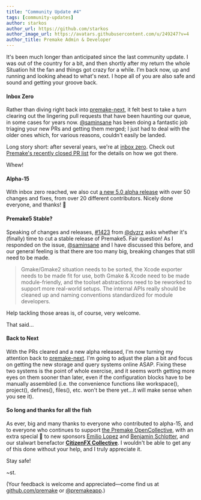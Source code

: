 ```yaml
---
title: "Community Update #4"
tags: [community-updates]
author: starkos
author_url: https://github.com/starkos
author_image_url: https://avatars.githubusercontent.com/u/249247?v=4
author_title: Premake Admin & Developer
---
```


It's been much longer than anticipated since the last community update. I was out of the country for a bit, and then shortly after my return the whole Situation hit the fan and things got crazy for a while. I'm back now, up and running and looking ahead to what's next. I hope all of you are also safe and sound and getting your groove back.

#### Inbox Zero

Rather than diving right back into [premake-next](https://github.com/starkos/premake-next), it felt best to take a turn clearing out the lingering pull requests that have been haunting our queue, in some cases for years now. [@saminsane](https://github.com/samsinsane) has been doing a fantastic job triaging your new PRs and getting them merged; I just had to deal with the older ones which, for various reasons, couldn't easily be landed.

Long story short: after several years, we're at [inbox zero](https://twitter.com/premakeapp/status/1250780905016303616). Check out [Premake's recently closed PR list](https://github.com/premake/premake-core/issues?q=is%3Aissue+is%3Aopen+sort%3Aupdated-desc) for the details on how we got there.

Whew!

#### Alpha-15

With inbox zero reached, we also cut [a new 5.0 alpha release](https://github.com/premake/premake-core/releases/tag/v5.0.0-alpha15) with over 50 changes and fixes, from over 20 different contributors. Nicely done everyone, and thanks! 🙌

#### Premake5 Stable?

Speaking of changes and releases, [#1423](https://github.com/premake/premake-core/issues/1423) from [@dvzrz](https://github.com/dvzrv) asks whether it's (finally) time to cut a stable release of Premake5. Fair question! As I responded on the issue, [@saminsane](https://github.com/samsinsane) and I have discussed this before, and our general feeling is that there are too many big, breaking changes that still need to be made.

> Gmake/Gmake2 situation needs to be sorted, the Xcode exporter needs to be made fit for use, both Gmake & Xcode need to be made module-friendly, and the toolset abstractions need to be reworked to support more real-world setups. The internal APIs really should be cleaned up and naming conventions standardized for module developers.

Help tackling those areas is, of course, very welcome.

That said…

#### Back to Next

With the PRs cleared and a new alpha released, I'm now turning my attention back to [premake-next](https://github.com/starkos/premake-next). I'm going to adjust the plan a bit and focus on getting the new storage and query systems online ASAP. Fixing these two systems is the point of whole exercise, and it seems worth getting more eyes on them sooner than later, even if the configuration blocks have to be manually assembled (i.e. the convenience functions like workspace(), project(), defines(), files(), etc. won't be there yet…it will make sense when you see it).

#### So long and thanks for all the fish

As ever, big and many thanks to everyone who contributed to alpha-15, and to everyone who continues to support [the Premake OpenCollective](https://opencollective.com/premake), with an extra special 🎉 to new sponsors [Emilio Lopez](https://opencollective.com/emilio-lopez) and [Benjamin Schlotter](https://opencollective.com/benjamin-schlotter), and our stalwart benefactor **[CitizenFX Collective](https://opencollective.com/_fivem)**. I wouldn't be able to get any of this done without your help, and I truly appreciate it.

Stay safe!

~st.

(Your feedback is welcome and appreciated—come find us at [github.com/premake](https://github.com/premake) or [@premakeapp](https://twitter.com/premakeapp).)

